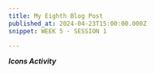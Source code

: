 ```yaml
---
title: My Eighth Blog Post
published_at: 2024-04-23T15:00:00.000Z
snippet: WEEK 5 - SESSION 1

---
```

_**Icons Activity**_



<!-- # This is h1

## This is h2

_underline_

**bold** -->
